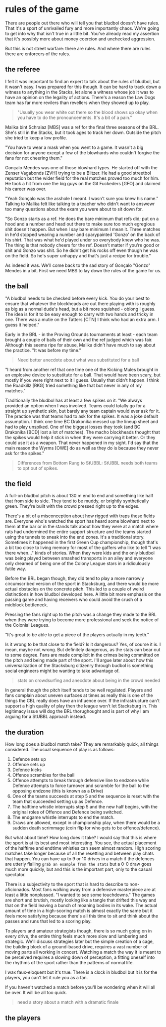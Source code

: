 # rules of the game

There are people out there who will tell you that bludbol doesn't have rules. That it's a sport of unrivalled fury and more importantly chaos. We're going to get into why that isn't true in a little bit. You've already read my assertion that it's possibly more about money coercion and unchecked aggression. 

But this is not street warfare: there are rules. And where there are rules there are enforcers of the rules. 

## the referee

I felt it was important to find an expert to talk about the rules of bludbol, but it wasn't easy. I was prepared for this though. It can be hard to track down a witness to anything in the Stacks, let alone a witness whose job it was to have an opinion on the legality of actions. There's a reason the Law Dogs team has far more revilers than revellers when they showed up to play.

> "Usually you wear white out there so the blood shows up okay when you have to do the pronouncements. It's a bit of a pain."

Malika bint Schraiaz [MBS] was a ref for the final three seasons of the BRL. She's still in the Stacks, but it took ages to track her down. Outside the pitch she tried to keep a low profile.

"You have to wear a mask when you went to a game. It wasn't a big decision for anyone except a few of the blowhards who couldn't forgive the fans for not cheering them."

Gonçalo Mendes was one of those blowhard types. He started off with the Zenser Vagabonds [ZVH] trying to be a Blitzer. He had a good streetbol reputation but the wider field for the real matches proved too much for him. He took a hit from one the big guys on the Git Fuckeders [GFO] and claimed his career was over.

"Yeah Gonçalo was the asshole I meant. I wasn't sure you knew his name." Talking to Malika felt like talking to a teacher who didn't want to answewr too many questions about the exam you were about to sit down for.

"So Gonzo starts as a ref. He does the bare minimum that refs did; put on a hood and a number and head out there to make sure too much egregious shit doesn't happen. But when I say bare minimum I mean it. Three matches in he'd stopped wearing a number and sparypainted 'Gonzo' on the back of his shirt. That was what he'd played under so everybody knew who he was. The thing is that nobody cheers for the ref. Doesn't matter if you're good or shit and Gonzo was shit. So he didn't get his rocks off even though he was on the field. So he's super unhappy and that's just a recipe for trouble."

As indeed it was. We'll come back to the sad story of Gonçalo "Gonzo" Mendes in a bit. First we need MBS to lay down the rules of the game for us.

## the ball

"A bludbol needs to be checked before every kick. You do your best to ensure that whatever the blockheads are out there playing with is roughly as big as a normal dude's head, but a bit more squished - oblong I guess. The idea is for it to be easy enough to carry with two hands and tricky in one. There was a mutie on the Tatters [CTN] I think who had an extra arm. I guess it helped."

Early in the BRL - in the Proving Grounds tournaments at least - each team brought a couple of balls of their own and the ref judged which was fair. Although this seems ripe for abuse, Malika didn't have much to say about the practice. "It was before my time."

> Need better anecdote about what was substituted for a ball

"I heard from another ref that one time one of the Kicking Mules brought in an explosive device to substitute for a ball. That would have been scary, but mostly if you were right next to it I guess. Usually that didn't happen. I think the Roadkillz [RKG] tried something like that but never in any of my matches."

Traditionally the bludbol has at least a few spikes on it. "We always provided an option when I was involved. Teams could totally go for a straight up synthetic skin, but barely any team captain would ever ask for it. The practice was that teams had to ask for the spikes. It was a joke default assumption. I think one time BC Drakonika messed up the lineup sheet and had to play unspiked. One of the biggest losses they took (and BC Drakonika [BCD] lost a lot of matches). The macho blockheads thought that the spikes would help it stick in when they were carrying it better. Or they could use it as a weapon. That never happened in my sight. I'd say that the main reason the Wyrms [OWE] do as well as they do is because they never ask for the spikes."

> Differences from Bottom Rung to StUBBL: StUBBL needs both teams to opt out of spikes.

## the field

A full-on bludbol pitch is about 130 m end to end and something like half that from side to side. They tend to be muddy, or brightly synthetically green. They're built with the crowd pressed right up to the edges.

There's a bit of a misconception about how rigged with traps these fields are. Everyone who's watched the sport has heard some blowhard next to them at the bar or in the stands talk about how they were at a match where rats had undermined the entire support structure and the teams started using the tunnels to sneak into the end zones. It's a traditional story. Sometimes it happened in the first Green Cup championship, though that's a bit too close to living memory for most of the gaffers who like to tell "I was there when..." kinds of stories. When they were kids and the only bludbol was being played between smashed transports in an alley and everyone only dreamed of being one of the Colony League stars in a ridiculously futile way.

Before the BRL began though, they did tend to play a more narrowly circumscribed version of the sport in Stacksburg, and there would be more actual obstacles on the concrete pitch. This led to a couple of weird distinctions in how bludbol developed here. A little bit more emphasis on the passing game and having receivers who could avoid the crush of a midblock bottleneck.

Pressing the fans right up to the pitch was a change they made to the BRL when they were trying to become more professional and seek the notice of the Colonial Leagues.

"It's great to be able to get a piece of the players actually in my teeth."

Is it wrong to be that close to the field? Is it dangerous? Yes, of course it is. I mean, maybe not wrong. But definitely dangerous, as the stats can bear out to some degree. Fans are made complicit in the crimes being committed on the pitch and being made part of the sport. I'll argue later about how this universalization of the Stacksburg citizenry through budbol is something social engineers might be wanting to take advantage of.

> stats on crowdsurfing and anecdote about being in the crowd needed

In general though the pitch itself tends to be well regulated. Players and fans complain about uneven surfaces at times as really this is one of the things the CBL really does have an influence over. If the infrastructure can't support a high quality of play then the league won't let Stacksburg in. This legitimacy issue will dog the BRL thorughought and is part of why I am arguing for a StUBBL approach instead.

## the duration

How long does a bludbol match take? They are remarkably quick, all things considered. The usual sequence of play is as follows:

1. Defence sets up
2. Offence sets up
3. Defence kicks
4. Offence scrambles for the ball
5. Offence attempts to break through defensive line to endzone while Defence attempts to force turnover and scramble for the ball to the opposing endzone (this is known as a Drive)
6. One of the teams succeeds at step 5 and the sequence is reset with the team that succeeded setting up as Defence.
7. The halftime whistle interrupts step 5 and the new half begins, with the original roles of Offence and Defence being switched.
8. The endgame whistle interrupts to end the match.
9. Draws are allowed, except in championship play, when there would be a sudden death scrimmage (coin flip for who gets to be offence/defence).

But what about time? How long does it take? I would say that this is where the sport is at its best and most interesting. You see, the actual placement of the halftime and endtime whistles can seem almost random. High scoring matches take longer because of all the resetting and between play chats that happen. You can have up to 9 or 10 drives in a match if the defences are utterly flailing `grab an example from the stats` but a 0-0 draw  goes much more quickly, but and this is the important part, only to the casual spectator. 

There is a subjectivity to the sport that is hard to describe to non-aficionados. Most fans walking away from a defensive masterpiece are at least a little nonplussed. "I wanted to see some touchdowns." The games are short and brutish, mostly looking like a tangle that drifted this way and that on the field leaving a bunch of moaning bodies in its wake. The actual amount of time in a high-scoring match is almost exactly the same but it feels more satisfying because there's all this time to sit and think about the passes and runs that led to a scoring play.

To players and amateur strategists though, there is so much going on in every drive, the entire thing feels much more slow and lumbering and strategic. We'll discuss strategies later but the simple creation of a cage, the building block of a ground-based drive, requires a vast number of moving parts all working in concert. Watching a match the way it is meant to be perceived requires a slowing down of perception, a fitting oneself into the rhythms of the sport rather than the patterns of normal life.

I wax faux-eloquent but it's true. There is a clock in bludbol but it is for the players, you can't let it rule you as a fan.

If you haven't watched a match before you'll be wondering when it will all be over. It will be all too quick.

> need a story about a match with a dramatic finale

## the players

